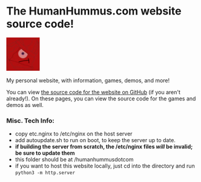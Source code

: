 # The HumanHummus.com website source code!
![Website icon](favicon.jpg)


My personal website, with information, games, demos, and more!

You can view [the source code for the website on GitHub](https://github.com/Human-Hummus/humanhummusdotcom/tree/main) (if you aren't already!).
On these pages, you can view the source code for the games and demos as well.

### Misc. Tech Info:
- copy etc.nginx to /etc/nginx on the host server
- add autoupdate.sh to run on boot, to keep the server up to date.
- **if building the server from scratch, the /etc/nginx files *will* be invalid; be sure to update them**
- this folder should be at /humanhummusdotcom
- if you want to host this website locally, just cd into the directory and run `python3 -m http.server`
